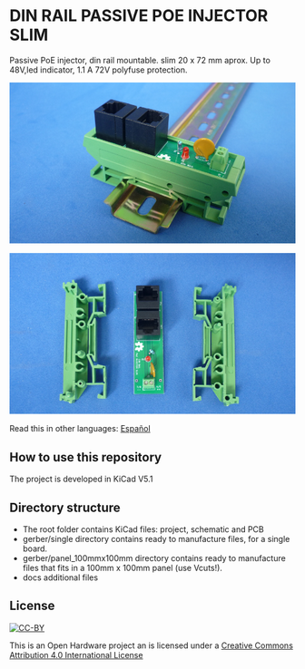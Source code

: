 # DIN RAIL PASSIVE POE INJECTOR SLIM

Passive PoE injector, din rail mountable. slim 20 x 72 mm aprox. Up to 48V,led indicator, 1.1 A 72V polyfuse protection.

![DIN-RAIL](docs/dinpoeslimrail.png.png)

![PIECES](docs/dinpoeslimpieces.png)

Read this in other languages: [Español](docs/README.es.md)
## How to use this repository

The project is developed in KiCad V5.1

## Directory structure

* The root folder contains KiCad files: project, schematic and PCB
* gerber/single directory contains ready to manufacture files, for a single board.
* gerber/panel_100mmx100mm directory contains ready to manufacture files that fits in a 100mm x 100mm panel (use Vcuts!).
* docs additional files

## License
[![CC-BY](https://i.creativecommons.org/l/by/4.0/88x31.png)](https://creativecommons.org/licenses/by/4.0/)

This is an Open Hardware project an is licensed under a [Creative Commons Attribution 4.0 International License](https://creativecommons.org/licenses/by/4.0/)
